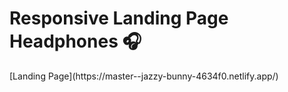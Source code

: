 <h1> Responsive Landing Page Headphones 🎧</h1>
[Landing Page](https://master--jazzy-bunny-4634f0.netlify.app/)
